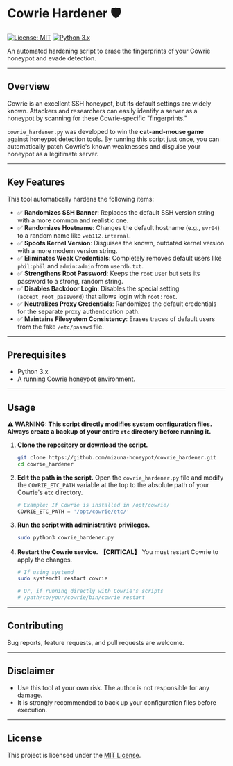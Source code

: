 # Cowrie Hardener 🛡️

[![License: MIT](https://img.shields.io/badge/License-MIT-yellow.svg)](https://opensource.org/licenses/MIT)
[![Python 3.x](https://img.shields.io/badge/python-3.x-blue.svg)](https://www.python.org/downloads/)

An automated hardening script to erase the fingerprints of your Cowrie honeypot and evade detection.

---
## Overview

Cowrie is an excellent SSH honeypot, but its default settings are widely known. Attackers and researchers can easily identify a server as a honeypot by scanning for these Cowrie-specific "fingerprints."

`cowrie_hardener.py` was developed to win the **cat-and-mouse game** against honeypot detection tools. By running this script just once, you can automatically patch Cowrie's known weaknesses and disguise your honeypot as a legitimate server.

---
## Key Features

This tool automatically hardens the following items:

* ✅ **Randomizes SSH Banner**: Replaces the default SSH version string with a more common and realistic one.
* ✅ **Randomizes Hostname**: Changes the default hostname (e.g., `svr04`) to a random name like `web112.internal`.
* ✅ **Spoofs Kernel Version**: Disguises the known, outdated kernel version with a more modern version string.
* ✅ **Eliminates Weak Credentials**: Completely removes default users like `phil:phil` and `admin:admin` from `userdb.txt`.
* ✅ **Strengthens Root Password**: Keeps the `root` user but sets its password to a strong, random string.
* ✅ **Disables Backdoor Login**: Disables the special setting (`accept_root_password`) that allows login with `root:root`.
* ✅ **Neutralizes Proxy Credentials**: Randomizes the default credentials for the separate proxy authentication path.
* ✅ **Maintains Filesystem Consistency**: Erases traces of default users from the fake `/etc/passwd` file.

---
## Prerequisites

* Python 3.x
* A running Cowrie honeypot environment.

---
## Usage

**⚠️ WARNING: This script directly modifies system configuration files. Always create a backup of your entire `etc` directory before running it.**

1.  **Clone the repository or download the script.**
    ```bash
    git clone https://github.com/mizuna-honeypot/cowrie_hardener.git
    cd cowrie_hardener
    ```

2.  **Edit the path in the script.**
    Open the `cowrie_hardener.py` file and modify the `COWRIE_ETC_PATH` variable at the top to the absolute path of your Cowrie's `etc` directory.
    ```python
    # Example: If Cowrie is installed in /opt/cowrie/
    COWRIE_ETC_PATH = '/opt/cowrie/etc/'
    ```

3.  **Run the script with administrative privileges.**
    ```bash
    sudo python3 cowrie_hardener.py
    ```

4.  **Restart the Cowrie service.**
    **【CRITICAL】** You must restart Cowrie to apply the changes.
    ```bash
    # If using systemd
    sudo systemctl restart cowrie

    # Or, if running directly with Cowrie's scripts
    # /path/to/your/cowrie/bin/cowrie restart
    ```

---
## Contributing

Bug reports, feature requests, and pull requests are welcome.

---
## Disclaimer

* Use this tool at your own risk. The author is not responsible for any damage.
* It is strongly recommended to back up your configuration files before execution.

---
## License

This project is licensed under the [MIT License](LICENSE).
